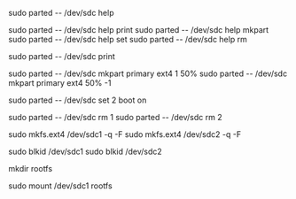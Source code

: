 
sudo parted -- /dev/sdc help

sudo parted -- /dev/sdc help print
sudo parted -- /dev/sdc help mkpart
sudo parted -- /dev/sdc help set
sudo parted -- /dev/sdc help rm


sudo parted -- /dev/sdc print


sudo parted -- /dev/sdc mkpart primary ext4 1 50%
sudo parted -- /dev/sdc mkpart primary ext4 50% -1


sudo parted -- /dev/sdc set 2 boot on


sudo parted -- /dev/sdc rm 1
sudo parted -- /dev/sdc rm 2


sudo mkfs.ext4 /dev/sdc1 -q -F
sudo mkfs.ext4 /dev/sdc2 -q -F


sudo blkid /dev/sdc1
sudo blkid /dev/sdc2


mkdir rootfs

sudo mount /dev/sdc1 rootfs



